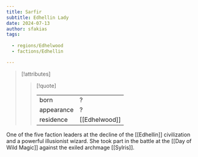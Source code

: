 ```yaml
---
title: Sarfir
subtitle: Edhellin Lady
date: 2024-07-13
author: sfakias
tags:
  
  - regions/Edhelwood
  - factions/Edhellin

---
```

> [!attributes]
> 
> > [!quote]
> >
> > | | |
> > | --- | --- |
> > | born | ? |
> > | appearance | ? |
> > | residence | [[Edhelwood]] |

One of the five faction leaders at the decline of the [[Edhellin]] civilization and a powerful illusionist wizard. She took part in the battle at the [[Day of Wild Magic]] against the exiled archmage [[Sylris]].